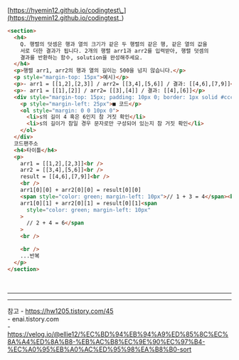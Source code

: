 [https://hyemin12.github.io/codingtest\_](https://hyemin12.github.io/codingtest_)

```html
<section>
  <h4>
    Q. 행렬의 덧셈은 행과 열의 크기가 같은 두 행렬의 같은 행, 같은 열의 값을
    서로 더한 결과가 됩니다. 2개의 행렬 arr1과 arr2를 입력받아, 행렬 덧셈의
    결과를 반환하는 함수, solution을 완성해주세요.
  </h4>
  <p>행렬 arr1, arr2의 행과 열의 길이는 500을 넘지 않습니다.</p>
  <p style="margin-top: 15px">예시)</p>
  <p>- arr1 = [[1,2],[2,3]] / arr2= [[3,4],[5,6]] / 결과: [[4,6],[7,9]]</p>
  <p>- arr1 = [[1],[2]] / arr2= [[3],[4]] / 결과: [[4],[6]]</p>
  <div style="margin-top: 15px; padding: 10px 0; border: 1px solid #ccc">
    <p style="margin-left: 25px">■ 코드</p>
    <ol style="margin: 0 0 10px 0">
      <li>s의 길이 4 혹은 6인지 참 거짓 확인</li>
      <li>s의 길이가 참일 경우 문자로만 구성되어 있는지 참 거짓 확인</li>
    </ol>
  </div>
  코드팬주소
  <h4>타이틀</h4>
  <p>
    arr1 = [[1,2],[2,3]]<br />
    arr2 = [[3,4],[5,6]]<br />
    result = [[4,6],[7,9]]<br />
    <br />
    arr1[0][0] + arr2[0][0] = result[0][0]
    <span style="color: green; margin-left: 10px">// 1 + 3 = 4</span><br />
    arr1[0][1] + arr2[0][1] = result[0][1]<span
      style="color: green; margin-left: 10px"
    >
      // 2 + 4 = 6</span
    >
    <br />

    <br />
    ...반복
  </p>
</section>
```

<br />
<hr />
<hr />

참고 - https://hw1205.tistory.com/45 <br> - enai.tistory.com<br> - https://velog.io/@ellie12/%EC%BD%94%EB%94%A9%ED%85%8C%EC%8A%A4%ED%8A%B8-%EB%AC%B8%EC%9E%90%EC%97%B4-%EC%A0%95%EB%A0%AC%ED%95%98%EA%B8%B0-sort

```

```

